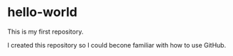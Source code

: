 # hello-world
This is my first repository.

I created this repository so I could becone familiar with how to use GitHub.
